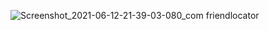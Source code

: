 ![Screenshot_2021-06-12-21-39-03-080_com friendlocator](https://user-images.githubusercontent.com/59661196/121782466-2a16cd80-cbc7-11eb-957c-702d63970779.jpg)
